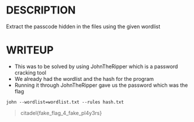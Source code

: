# DESCRIPTION
Extract the passcode hidden in the files using the given wordlist

# WRITEUP

- This was to be solved by using JohnTheRipper which is a password cracking tool
- We already had the wordlist and the hash for the program
- Running it through JohnTheRipper gave us the password which was the flag
```
john --wordlist=wordlist.txt --rules hash.txt
```

> citadel{fake_flag_4_fake_pl4y3rs}